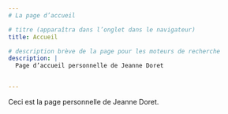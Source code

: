 ```yaml
---
# La page d’accueil

# titre (apparaîtra dans l’onglet dans le navigateur)
title: Accueil

# description brève de la page pour les moteurs de recherche
description: | 
  Page d’accueil personnelle de Jeanne Doret


---
```


Ceci est la page personnelle de Jeanne Doret.
